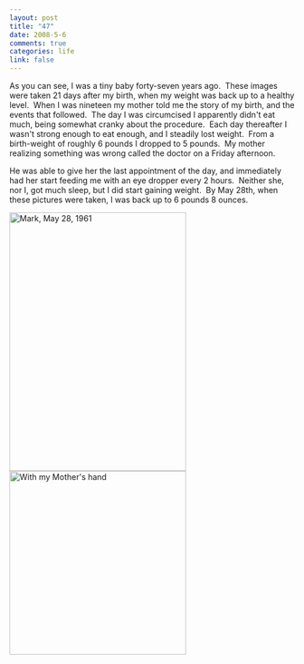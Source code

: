```yaml
--- 
layout: post
title: "47"
date: 2008-5-6
comments: true
categories: life
link: false
---
```

As you can see, I was a tiny baby forty-seven years ago.  These images were taken 21 days after my birth, when my weight was back up to a healthy level.  When I was nineteen my mother told me the story of my birth, and the events that followed.  The day I was circumcised I apparently didn't eat much, being somewhat cranky about the procedure.  Each day thereafter I wasn't strong enough to eat enough, and I steadily lost weight.  From a birth-weight of roughly 6 pounds I dropped to 5 pounds.  My mother realizing something was wrong called the doctor on a Friday afternoon.

He was able to give her the last appointment of the day, and immediately had her start feeding me with an eye dropper every 2 hours.  Neither she, nor I, got much sleep, but I did start gaining weight.  By May 28th, when these pictures were taken, I was back up to 6 pounds 8 ounces.

<img src="http://zanshin.net/images/Mark_may_1961.jpg" alt="Mark, May 28, 1961" width="312" height="456" /><img src="http://zanshin.net/images/Mark_with_hand_May_1961.jpg" alt="With my Mother's hand" width="312" height="324" />
